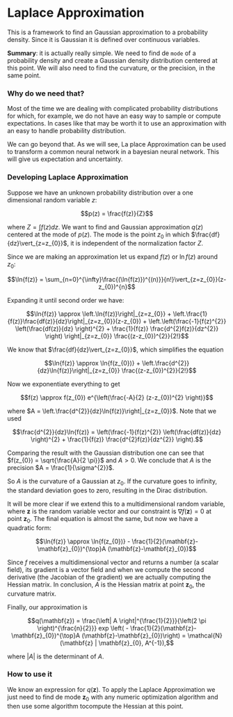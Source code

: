 # Laplace Approximation

This is a framework to find an Gaussian approximation to a probability density. Since it is Gaussian it is defined over continuous variables.

**Summary**: it is actually really simple. We need to find de `mode` of a probability density and create a Gaussian density distribution centered at this point. We will also need to find the curvature, or the precision, in the same point.

### Why do we need that?

Most of the time we are dealing with complicated probability distributions for which, for example, we do not have an easy way to sample or compute expectations. In cases like that may be worth it to use an approximation with an easy to handle probability distribution.

We can go beyond that. As we will see, La place Approximation can be used to transform a common neural network in a bayesian neural network. This will give us expectation and uncertainty.

### Developing Laplace Approximation

Suppose we have an unknown probability distribution over a one dimensional random variable $z$:

$$p(z) = \frac{f(z)}{Z}$$

where $Z = \int f(z)dz$. We want to find and Gaussian approximation $q(z)$ centered at the mode of $p(z)$. The mode is the point $z_{0}$ in which $\frac{df}{dz}\vert_{z=z_{0}}$, it is independent of the normalization factor $Z$.

Since we are making an approximation let us expand $f(z)$ or $\ln{f(z)}$ around $z_{0}$:

$$\ln{f(z)} = \sum_{n=0}^{\infty}\frac{(\ln{f(z)})^{(n)}}{n!}\vert_{z=z_{0}}(z-z_{0})^{n}$$

Expanding it until second order we have:

$$\ln{f(z)} \approx \left.\ln{f(z)}\right|_{z=z_{0}} + \left.\frac{1}{f(z)}\frac{df(z)}{dz}\right|_{z=z_{0}}(z-z_{0}) + \left.\left(\frac{-1}{f(z)^{2}} \left(\frac{df(z)}{dz} \right)^{2} + \frac{1}{f(z)} \frac{d^{2}f(z)}{dz^{2}} \right) \right|_{z=z_{0}} \frac{(z-z_{0})^{2}}{2!}$$

We know that $\frac{df}{dz}\vert_{z=z_{0}}$, which simplifies the equation

$$\ln{f(z)} \approx \ln{f(z_{0})} + \left.\frac{d^{2}}{dz}\ln{f(z)}\right|_{z=z_{0}} \frac{(z-z_{0})^{2}}{2!}$$

Now we exponentiate everything to get

$$f(z) \approx f(z_{0}) e^{\left(\frac{-A}{2} (z-z_{0})^{2} \right)}$$

where $A = \left.\frac{d^{2}}{dz}\ln{f(z)}\right|_{z=z_{0}}$. Note that we used 

$$\frac{d^{2}}{dz}\ln{f(z)} = \left(\frac{-1}{f(z)^{2}} \left(\frac{df(z)}{dz} \right)^{2} + \frac{1}{f(z)} \frac{d^{2}f(z)}{dz^{2}} \right).$$

Comparing the result with the Gaussian distribution one can see that $f(z_{0}) = \sqrt{\frac{A}{2 \pi}}$ and $A > 0$. We conclude that $A$ is the precision $A = \frac{1}{\sigma^{2}}$.

So $A$ is the curvature of a Gaussian at $z_{0}$. If the curvature goes to infinity, the standard deviation goes to zero, resulting in the Dirac distribution.

It will be more clear if we extend this to a multidimensional random variable, where $\mathbf{z}$ is the random variable vector and our constraint is $\nabla f(\mathbf{z})=0$ at point $\mathbf{z}_{0}$. The final equation is almost the same, but now we have a quadratic form:

$$\ln{f(z)} \approx \ln{f(z_{0})} - \frac{1}{2}(\mathbf{z}-\mathbf{z}_{0})^{\top}A (\mathbf{z}-\mathbf{z}_{0})$$

Since $f$ receives a multidimensional vector and returns a number (a scalar field), its gradient is a vector field and when we compute the second derivative (the Jacobian of the gradient) we are actually computing the Hessian matrix. In conclusion, $A$ is the Hessian matrix at point $\mathbf{z}_{0}$, the curvature matrix.

Finally, our approximation is

$$q(\mathbf{z}) = \frac{\left| A \right|^{\frac{1}{2}}}{\left(2 \pi \right)^{\frac{n}{2}}} exp \left( - \frac{1}{2}(\mathbf{z}-\mathbf{z}_{0})^{\top}A (\mathbf{z}-\mathbf{z}_{0})\right) = \mathcal{N}(\mathbf{z} | \mathbf{z}_{0}, A^{-1}),$$

where $\left| A \right|$ is the determinant of $A$.

### How to use it

We know an expression for $q(\mathbf{z})$. To apply the Laplace Approximation we just need to find de mode $\mathbf{z}_{0}$ with any numeric optimization algorithm and then use some algorithm tocompute the Hessian at this point.